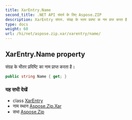 ```yaml
---
title: XarEntry.Name
second_title: .NET API संदर्भ के लिए Aspose.ZIP
description: XarEntry संपत्त. संग्रह के भतर प्रवष्ट क नम प्रप्त करत है
type: docs
weight: 60
url: /hi/net/aspose.zip.xar/xarentry/name/
---
```

## XarEntry.Name property

संग्रह के भीतर प्रविष्टि का नाम प्राप्त करता है।

```csharp
public string Name { get; }
```

### यह सभी देखें

* class [XarEntry](../)
* नाम स्थान [Aspose.Zip.Xar](../../xarentry/)
* सभा [Aspose.Zip](../../../)


